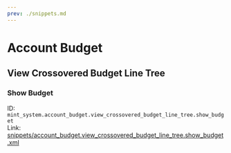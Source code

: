 ```yaml
---
prev: ./snippets.md
---
```

# Account Budget
## View Crossovered Budget Line Tree  
### Show Budget  
ID: `mint_system.account_budget.view_crossovered_budget_line_tree.show_budget`  
Link: [snippets/account_budget.view_crossovered_budget_line_tree.show_budget.xml](https://github.com/Mint-System/Odoo-Development/tree/14.0/snippets/account_budget.view_crossovered_budget_line_tree.show_budget.xml)

